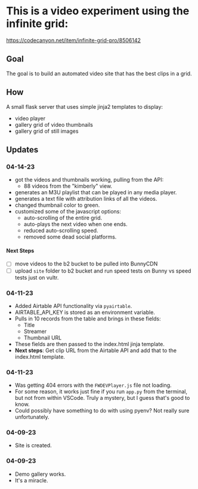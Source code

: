 # This is a video experiment using the infinite grid: 
https://codecanyon.net/item/infinite-grid-pro/8506142

## Goal
The goal is to build an automated video site that has the best clips in a grid.

## How
A small flask server that uses simple jinja2 templates to display:
- video player 
- gallery grid of video thumbnails 
- gallery grid of still images

## Updates
### 04-14-23
- got the videos and thumbnails working, pulling from the API:
  - 88 videos from the "kimberly" view.
- generates an M3U playlist that can be played in any media player.
- generates a text file with attribution links of all the videos.
- changed thumbnail color to green. 
- customized some of the javascript options:
  - auto-scrolling of the entire grid.
  - auto-plays the next video when one ends.
  - reduced auto-scrolling speed.
  - removed some dead social platforms. 

#### Next Steps
- [ ] move videos to the b2 bucket to be pulled into BunnyCDN
- [ ] upload `site` folder to b2 bucket and run speed tests on Bunny vs speed tests just on vultr.

### 04-11-23 
- Added Airtable API functionality via `pyairtable`. 
- AIRTABLE_API_KEY is stored as an environment variable.
- Pulls in 10 records from the table and brings in these fields:
  - Title 
  - Streamer
  - Thumbnail URL
- These fields are then passed to the index.html jinja template.
- **Next steps**: Get clip URL from the Airtable API and add that to the index.html template. 

### 04-11-23 
- Was getting 404 errors with the `FWDEVPlayer.js` file not loading.  
- For some reason, it works just fine if you run `app.py` from the terminal, but not from within VSCode.  Truly a mystery, but I guess that's good to know.  
- Could possibly have something to do with using pyenv?  Not really sure unfortunately. 

### 04-09-23 
- Site is created. 

### 04-09-23 
- Demo gallery works.  
- It's a miracle.

